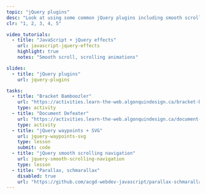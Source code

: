 ```yaml
---
topic: "jQuery plugins"
desc: "Look at using some common jQuery plugins including smooth scroll & waypoints."
clr: "1, 2, 3, 4, 5"

video_tutorials:
  - title: "JavaScript + jQuery effects"
    url: javascript-jquery-effects
    highlight: true
    notes: "Smooth scroll, scrolling animations"

slides:
  - title: "jQuery plugins"
    url: jquery-plugins

tasks:
  - title: "Bracket Bamboozler"
    url: "https://activities.learn-the-web.algonquindesign.ca/bracket-bamboozler/"
    type: activity
  - title: "Document Defeater"
    url: "https://activities.learn-the-web.algonquindesign.ca/document-defeater/"
    type: activity
  - title: "jQuery waypoints + SVG"
    url: jquery-waypoints-svg
    type: lesson
    submit: code
  - title: "jQuery smooth scrolling navigation"
    url: jquery-smooth-scrolling-navigation
    type: lesson
  - title: "Parallax, schmarallax"
    disabled: true
    url: "https://github.com/acgd-webdev-javascript/parallax-schmarallax"
---
```

